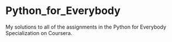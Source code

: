 # Python_for_Everybody
My solutions to all of the assignments in the Python for Everybody Specialization on Coursera.
